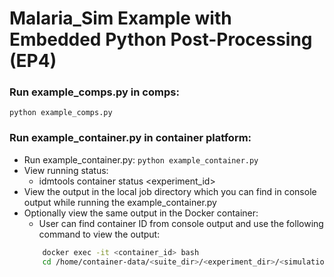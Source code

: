 # Malaria_Sim Example with Embedded Python Post-Processing (EP4)

### Run example_comps.py in comps:
    python example_comps.py
### Run example_container.py in container platform:
  - Run example_container.py:
    ```python example_container.py```
  - View running status:
    - idmtools container status <experiment_id>
  - View the output in the local job directory which you can find in console output while running the example_container.py
  - Optionally view the same output in the Docker container:
    - User can find container ID from console output and use the following command to view the output:
    ```bash
        docker exec -it <container_id> bash
        cd /home/container-data/<suite_dir>/<experiment_dir>/<simulation_dir>
    ```